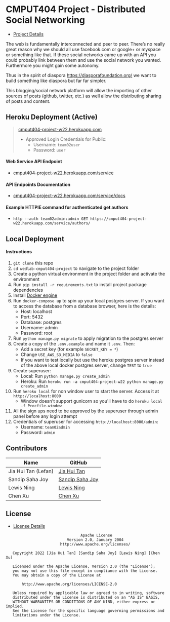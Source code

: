 # CMPUT404 Project - Distributed Social Networking
- [Project Details](/project-details.org)
 
The web is fundamentally interconnected and peer to peer. There’s no really great reason why we should all use facebook.com or google+ or myspace or something like that. If these social networks came up with an API you could probably link between them and use the social network you wanted. Furthermore you might gain some autonomy.

Thus in the spirit of diaspora https://diasporafoundation.org/ we want to build something like diaspora but far far simpler.

This blogging/social network platform will allow the importing of other sources of posts (github, twitter, etc.) as well allow the distributing sharing of posts and content.

## Heroku Deployment (Active)
> [cmput404-project-w22.herokuapp.com](https://cmput404-project-w22.herokuapp.com)
>  - Approved Login Credentials for Public:
>    - Username: `team02user`
>    - Password: `user`
#### Web Service API Endpoint
- [cmput404-project-w22.herokuapp.com/service](https://cmput404-project-w22.herokuapp.com/service)
#### API Endpoints Documentation
- [cmput404-project-w22.herokuapp.com/service/docs](https://cmput404-project-w22.herokuapp.com/service/docs)
#### Example HTTPIE command for authenticated get authors
- `http --auth team02admin:admin GET https://cmput404-project-w22.herokuapp.com/service/authors/`

## Local Deployment
#### Instructions
1. `git clone` this repo
2. `cd wedlab-cmput404-project` to navigate to the project folder
3. Create a python virtual environment in the project folder and activate the environment
4. Run `pip install -r requirements.txt` to install project package dependencies
5. Install [Docker engine](https://docs.docker.com/engine/install/)
6. Run `docker-compose up` to spin up your local postgres server. If you want to access the database from a database browser, here is the details:
   - Host: localhost
   - Port: 5432
   - Database: postgres
   - Username: admin
   - Password: root
6. Run `python manage.py migrate` to apply migration to the postgres server
7. Create a copy of the `.env.example` and name it `.env`. Then: 
   - Add a secret key (for example `SECRET_KEY = *`)
   - Change `USE_AWS_S3_MEDIA` to `false`
   - If you want to test locally but use the heroku postgres server instead of the above local docker postgres server, change `TEST` to `true`
8. Create superuser:
   - Local: Run `python manage.py create_admin`
   - Heroku: Run `heroku run -a cmput404-project-w22 python manage.py create_admin` 
9. Run `heroku local` for non window user to start the server. Access it at `http://localhost:8000`
   - Window doesn't support gunicorn so you'll have to do `heroku local -f Procfile.window` 
10. All the sign ups need to be approved by the superuser through admin panel before any login attempt
11. Credentials of superuser for accessing `http://localhost:8000/admin`:
    - Username: `team02admin`
    - Password: `admin`

## Contributors

| Name                  | GitHub                                                  |
| --------------------- | ------------------------------------------------------- |
| Jia Hui Tan (Lefan)   | [Jia Hui Tan](https://github.com/LefanTan)      |
| Sandip Saha Joy       | [Sandip Saha Joy](https://github.com/sandipsahajoy)    |
| Lewis Ning            | [Lewis Ning](https://github.com/lewisning)              |
| Chen Xu               | [Chen Xu](https://github.com/Chen74)                    |

## License

- [License Details](/LICENSE.md)

```
                                 Apache License
                           Version 2.0, January 2004
                        http://www.apache.org/licenses/

   Copyright 2022 [Jia Hui Tan] [Sandip Saha Joy] [Lewis Ning] [Chen Xu]

   Licensed under the Apache License, Version 2.0 (the "License");
   you may not use this file except in compliance with the License.
   You may obtain a copy of the License at

       http://www.apache.org/licenses/LICENSE-2.0

   Unless required by applicable law or agreed to in writing, software
   distributed under the License is distributed on an "AS IS" BASIS,
   WITHOUT WARRANTIES OR CONDITIONS OF ANY KIND, either express or implied.
   See the License for the specific language governing permissions and
   limitations under the License.
   ```
